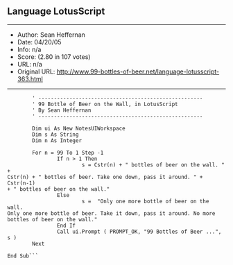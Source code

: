 
## Language LotusScript ##
---
- Author: Sean Heffernan
- Date: 04/20/05
- Info: n/a
- Score:  (2.80 in 107 votes)
- URL: n/a
- Original URL: http://www.99-bottles-of-beer.net/language-lotusscript-363.html
---

```Sub Click(Source As Button)
        ' -----------------------------------------------------
        ' 99 Bottle of Beer on the Wall, in LotusScript
        ' By Sean Heffernan
        ' -----------------------------------------------------

        Dim ui As New NotesUIWorkspace
        Dim s As String
        Dim n As Integer
       
        For n = 99 To 1 Step -1
                If n > 1 Then
                        s = Cstr(n) + " bottles of beer on the wall. " +
Cstr(n) + " bottles of beer. Take one down, pass it around. " + Cstr(n-1)
+ " bottles of beer on the wall."
                Else
                        s =  "Only one more bottle of beer on the wall.
Only one more bottle of beer. Take it down, pass it around. No more
bottles of beer on the wall."
                End If
                Call ui.Prompt ( PROMPT_OK, "99 Bottles of Beer ...", s )
        Next
       
End Sub```